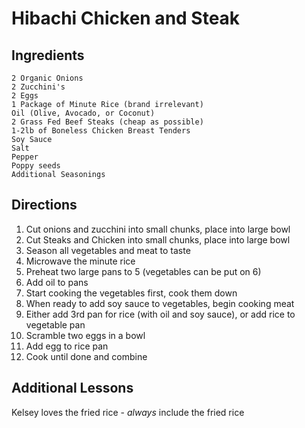 # Hibachi Chicken and Steak

## Ingredients
```
2 Organic Onions
2 Zucchini's
2 Eggs
1 Package of Minute Rice (brand irrelevant)
Oil (Olive, Avocado, or Coconut)
2 Grass Fed Beef Steaks (cheap as possible)
1-2lb of Boneless Chicken Breast Tenders
Soy Sauce
Salt
Pepper
Poppy seeds
Additional Seasonings
```

## Directions
1. Cut onions and zucchini into small chunks, place into large bowl
2. Cut Steaks and Chicken into small chunks, place into large bowl
3. Season all vegetables and meat to taste
4. Microwave the minute rice
5. Preheat two large pans to 5 (vegetables can be put on 6)
6. Add oil to pans
7. Start cooking the vegetables first, cook them down
8. When ready to add soy sauce to vegetables, begin cooking meat
9. Either add 3rd pan for rice (with oil and soy sauce), or add rice to vegetable pan
10. Scramble two eggs in a bowl
11. Add egg to rice pan
12. Cook until done and combine

## Additional Lessons
Kelsey loves the fried rice - _always_ include the fried rice
